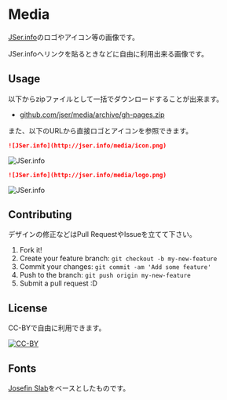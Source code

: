 # Media

[JSer.info](http://jser.info/ "JSer.info")のロゴやアイコン等の画像です。

JSer.infoへリンクを貼るときなどに自由に利用出来る画像です。

## Usage

以下からzipファイルとして一括でダウンロードすることが出来ます。

- [github.com/jser/media/archive/gh-pages.zip](https://github.com/jser/media/archive/gh-pages.zip)

また、以下のURLから直接ロゴとアイコンを参照できます。

```markdown
![JSer.info](http://jser.info/media/icon.png)
```

![JSer.info](http://jser.info/media/icon.png)


```markdown
![JSer.info](http://jser.info/media/logo.png)
```

![JSer.info](http://jser.info/media/logo.png)



## Contributing

デザインの修正などはPull RequestやIssueを立てて下さい。

1. Fork it!
2. Create your feature branch: `git checkout -b my-new-feature`
3. Commit your changes: `git commit -am 'Add some feature'`
4. Push to the branch: `git push origin my-new-feature`
5. Submit a pull request :D

## License

CC-BYで自由に利用できます。

[![CC-BY](https://licensebuttons.net/l/by/4.0/88x31.png)](http://creativecommons.org/licenses/by/4.0/)

## Fonts

[Josefin Slab](https://www.google.com/fonts/specimen/Josefin+Slab "Josefin Slab")をベースとしたものです。